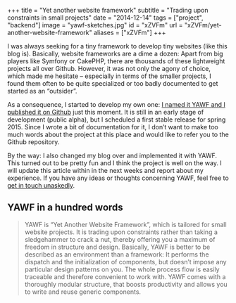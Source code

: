 +++
title = "Yet another website framework"
subtitle = "Trading upon constraints in small projects"
date = "2014-12-14"
tags = ["project", "backend"]
image = "yawf-sketches.jpg"
id = "xZVFm"
url = "xZVFm/yet-another-website-framework"
aliases = ["xZVFm"]
+++

I was always seeking for a tiny framework to develop tiny websites (like this blog is). Basically, website frameworks are a dime a dozen: Apart from big players like Symfony or CakePHP, there are thousands of these lightweight projects all over Github. However, it was not only the agony of choice, which made me hesitate – especially in terms of the smaller projects, I found them often to be quite specialized or too badly documented to get started as an “outsider”.

As a consequence, I started to develop my own one: [I named it YAWF and I published it on Github](https://github.com/jotaen/yawf) just this moment. It is still in an early stage of development (public alpha), but I scheduled a first stable release for spring 2015. Since I wrote a bit of documentation for it, I don’t want to make too much words about the project at this place and would like to refer you to the Github repository.

By the way: I also changed my blog over and implemented it with YAWF. This turned out to be pretty fun and I think the project is well on the way. I will update this article within in the next weeks and report about my experience. If you have any ideas or thoughts concerning YAWF, feel free to [get in touch unaskedly](/about).

## YAWF in a hundred words

> YAWF is “Yet Another Website Framework”, which is tailored for small website projects. It is trading upon constraints rather than taking a sledgehammer to crack a nut, thereby offering you a maximum of freedom in structure and design. Basically, YAWF is better to be described as an environment than a framework: It performs the dispatch and the initialization of components, but doesn’t impose any particular design patterns on you. The whole process flow is easily traceable and therefore convenient to work with. YAWF comes with a thoroughly modular structure, that boosts productivity and allows you to write and reuse generic components.
